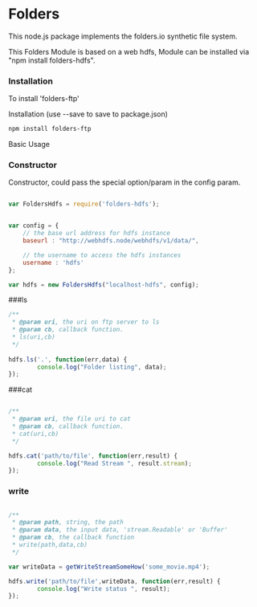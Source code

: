 Folders
=============

This node.js package implements the folders.io synthetic file system.

This Folders Module is based on a web hdfs,
Module can be installed via "npm install folders-hdfs".


### Installation 


To install 'folders-ftp' 

Installation (use --save to save to package.json)

```sh
npm install folders-ftp
```


Basic Usage


### Constructor

Constructor, could pass the special option/param in the config param.

```js

var FoldersHdfs = require('folders-hdfs');


var config = {
    // the base url address for hdfs instance
    baseurl : "http://webhdfs.node/webhdfs/v1/data/",

    // the username to access the hdfs instances
    username : 'hdfs'
};

var hdfs = new FoldersHdfs("localhost-hdfs", config);

```


###ls

```js
/**
 * @param uri, the uri on ftp server to ls
 * @param cb, callback function. 
 * ls(uri,cb)
 */
 
hdfs.ls('.', function(err,data) {
        console.log("Folder listing", data);
});
```


###cat


```js

/**
 * @param uri, the file uri to cat 
 * @param cb, callback function.
 * cat(uri,cb) 
 */

hdfs.cat('path/to/file', function(err,result) {
        console.log("Read Stream ", result.stream);
});
```

### write

```js

/**
 * @param path, string, the path 
 * @param data, the input data, 'stream.Readable' or 'Buffer'
 * @param cb, the callback function
 * write(path,data,cb)
 */

var writeData = getWriteStreamSomeHow('some_movie.mp4');

hdfs.write('path/to/file',writeData, function(err,result) {
        console.log("Write status ", result);
});
```